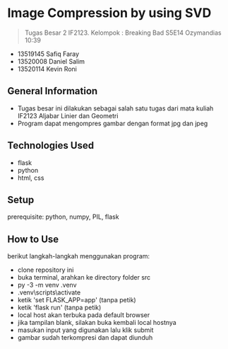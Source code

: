 # Image Compression by using SVD
> Tugas Besar 2 IF2123. Kelompok : Breaking Bad S5E14 Ozymandias 10:39
* 13519145 Safiq Faray
* 13520008 Daniel Salim
* 13520114 Kevin Roni


## General Information
- Tugas besar ini dilakukan sebagai salah satu tugas dari mata kuliah IF2123 Aljabar Linier dan Geometri
- Program dapat mengompres gambar dengan format jpg dan jpeg

## Technologies Used
- flask
- python
- html, css

## Setup
prerequisite: python, numpy, PIL, flask

## How to Use
berikut langkah-langkah menggunakan program:
- clone repository ini
- buka terminal, arahkan ke directory folder src
- py -3 -m venv .venv
- .venv\scripts\activate
- ketik 'set FLASK_APP=app' (tanpa petik)
- ketik 'flask run' (tanpa petik)
- local host akan terbuka pada default browser
- jika tampilan blank, silakan buka kembali local hostnya
- masukan input yang digunakan lalu klik submit
- gambar sudah terkompresi dan dapat diunduh